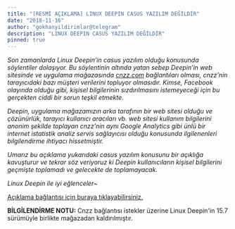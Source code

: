 ```yaml
---
title: "[RESMİ AÇIKLAMA] LINUX DEEPIN CASUS YAZILIM DEĞİLDİR"
date: "2018-11-16"
author: "gokhanyildirimlar@telegram"
description: "LINUX DEEPIN CASUS YAZILIM DEĞİLDİR"
pinned: true
---
```


_Son zamanlarda Linux Deepin’in casus yazılım olduğu konusunda söylentiler dolaşıyor. Bu söylentinin altında yatan sebep Deepin’in web sitesinde ve uygulama mağazasında [cnzz.com](https://cnzz.com/) bağlantıları olması, cnzz’nin tarayıcıdaki bazı müşteri verilerini topluyor olmasıdır. Kimse, Facebook olayında olduğu gibi, kişisel bilgilerinin sızdırılmasını istemeyeceği için bu gerçekten ciddi bir sorun teşkil etmekte._

_Deepin, uygulama mağazamızın arka tarafının bir web sitesi olduğu ve çözünürlük, tarayıcı kullanıcı aracıları vb. web sitesi kullanım bilgilerini anonim şekilde toplayan cnzz’nin aynı Google Analytics gibi ünlü bir internet istatistik analiz servis sağlayıcısı olduğu konusunda ilgilenenleri bilgilendirme ihtiyacı hissetmiştir._

_Umarız bu açıklama yukarıdaki casus yazılım konusunu bir açıklığa kavuşturur ve tekrar söz veriyoruz ki Deepin kullanıcıların kişisel bilgilerini geçmişte toplamadı ve gelecekte de toplamayacak._

_Linux Deepin ile iyi eğlenceler~_

[Açıklama bağlantısı için buraya tıklayabilirsiniz.](https://www.deepin.org/en/2018/04/14/linux-deepin-is-not-spyware/)

**BİLGİLENDİRME NOTU:** Cnzz bağlantısı istekler üzerine Linux Deepin'in 15.7 sürümüyle birlikte mağazadan kaldırılmıştır.

